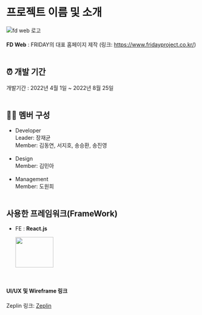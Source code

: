 # 프로젝트 이름 및 소개
![fd web 로고](./comento.png)<br></br>
<b>FD Web</b> : FRIDAY의 대표 홈페이지 제작 (링크: https://www.fridayproject.co.kr/)<br><br>

## ⏰ 개발 기간

개발기간 : 2022년 4월 1일 ~ 2022년 8월 25일<br><br>

## 👩‍💻 멤버 구성

- Developer<br>
  Leader: 장재균 <br>
  Member: 김동연, 서지호, 송승환, 송진영<br><br>
- Design<br>
  Member: 김민아 <br><br>
- Management <br>
  Member: 도원희 <br><br>
  
## 사용한 프레임워크(FrameWork)

- FE : <b> React.js</b> <p> <img src="https://velog.velcdn.com/images/jtwjs/post/3ebdc992-342a-4895-8394-5cb14fee44c8/reactJS.png" width=100 height=80> </p><br>

#### UI/UX 및 Wireframe 링크

Zeplin 링크: [Zeplin]([https://www.figma.com/file/eu6TdzgDWUbj1ZUTUbLZcT/%EC%B4%88%EC%95%88?node-id=0%3A1](https://app.zeplin.io/project/626e30ca3521cb134e0263db))
